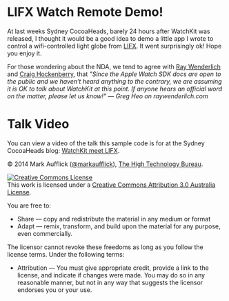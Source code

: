 LIFX Watch Remote Demo!
=========================

At last weeks Sydney CocoaHeads, barely 24 hours after WatchKit was released, I thought it would be a good idea to demo a little app I wrote to control a wifi-controlled light globe from [LIFX](http://lifx.co). It went surprisingly ok! Hope you enjoy it.

For those wondering about the NDA, we tend to agree with [Ray Wenderlich](http://www.raywenderlich.com/89562/watchkit-tutorial-with-swift-getting-started) and [Craig Hockenberry](http://furbo.org/2014/11/20/a-day-with-apple-watch/), that _"Since the Apple Watch SDK docs are open to the public and we haven’t heard anything to the contrary, we are assuming it is OK to talk about WatchKit at this point. If anyone hears an official word on the matter, please let us know!" — Greg Heo on raywenderlich.com_

Talk Video
=========

You can view a video of the talk this sample code is for at the Sydney CocoaHeads blog: [WatchKit meet LIFX](http://sydneycocoaheads.com/2014/11/25/watchkit-meet-lifx/).
 
&copy; 2014 Mark Aufflick ([@markaufflick](http://twitter.com/markaufflick)), [The High Technology Bureau](http://htb.io).

<a rel="license" href="http://creativecommons.org/licenses/by/3.0/au/"><img alt="Creative Commons License" style="border-width:0" src="https://i.creativecommons.org/l/by/3.0/au/88x31.png" /></a><br />This work is licensed under a <a rel="license" href="http://creativecommons.org/licenses/by/3.0/au/">Creative Commons Attribution 3.0 Australia License</a>.

You are free to:

* Share — copy and redistribute the material in any medium or format
* Adapt — remix, transform, and build upon the material
for any purpose, even commercially.

The licensor cannot revoke these freedoms as long as you follow the license terms.
Under the following terms:

* Attribution — You must give appropriate credit, provide a link to the license, and indicate if changes were made. You may do so in any reasonable manner, but not in any way that suggests the licensor endorses you or your use.
